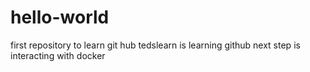 # hello-world
first repository to learn git hub
tedslearn is learning github
next step is interacting with docker
